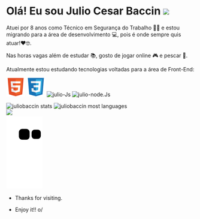 # Olá! Eu sou Julio Cesar Baccin <img src="https://raw.githubusercontent.com/kaueMarques/kaueMarques/master/hi.gif" width="50px">

 Atuei por 8 anos como Técnico em Segurança do Trabalho 👷🏽 e estou migrando para a área de desenvolvimento 💻, pois é onde sempre quis atuar!❤️🤓.

 Nas horas vagas além de estudar 📚, gosto de jogar online 🎮 e pescar 🎣.

 Atualmente estou estudando tecnologias voltadas para a área de Front-End:
<p>
    <img align="" alt="julio-HTML" width="50em" height="50em" src="https://raw.githubusercontent.com/devicons/devicon/master/icons/html5/html5-original.svg">
    <img align="" alt="julio-CSS" width="50em" height="50em" src="https://raw.githubusercontent.com/devicons/devicon/master/icons/css3/css3-original.svg">
    <img align="" alt="julio-Js" width="50em" height="50em" src="https://cdn.jsdelivr.net/gh/devicons/devicon/icons/javascript/javascript-original.svg"/>
 <img align="" alt="julio-node.Js" width="50em" height="50em" src="https://cdn.jsdelivr.net/gh/devicons/devicon/icons/nodejs/nodejs-original-wordmark.svg"/>
</p>

<div>
<img height="180em" src="https://github-readme-stats.vercel.app/api?username=juliobaccin&show_icons=true&theme=vision-friendly-dark" alt="juliobaccin stats"/>
 <img height="180em"src="https://github-readme-stats.vercel.app/api/top-langs/?username=juliobaccin&layout=compact&theme=vision-friendly-dark" alt="juliobaccin most languages"/>
</div>

 <div>
<a href="https://www.linkedin.com/in/julio-cesar-baccin-1880a3a5/" target="_blank"><img src=https://img.shields.io/badge/LinkedIn-0077B5?style=for-the-badge&logo=linkedin&logoColor=white target="_blank"></a>
 </div>

 <img src="https://github.com/rafaballerini/rafaballerini/blob/output/github-contribution-grid-snake.svg">
 
- Thanks for visiting.
 
- Enjoy it!! o/
</p>
